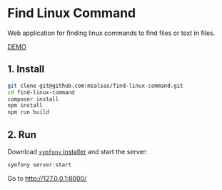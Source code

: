 Find Linux Command
==================

Web application for finding linux commands to find files or text in files.

[DEMO](https://enigmatic-waters-32318.herokuapp.com/)

## 1. Install

```bash
git clone git@github.com:msalsas/find-linux-command.git
cd find-linux-command
composer install
npm install
npm run build
```

## 2. Run

Download [`symfony` installer](https://symfony.com/download) and start the server:

```bash
symfony server:start
```

Go to http://127.0.0.1:8000/
